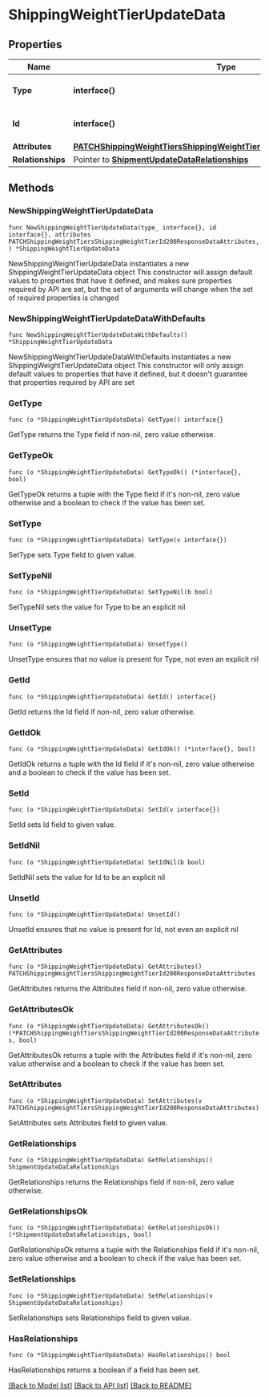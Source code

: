 # ShippingWeightTierUpdateData

## Properties

Name | Type | Description | Notes
------------ | ------------- | ------------- | -------------
**Type** | **interface{}** | The resource&#39;s type | 
**Id** | **interface{}** | The resource&#39;s id | 
**Attributes** | [**PATCHShippingWeightTiersShippingWeightTierId200ResponseDataAttributes**](PATCHShippingWeightTiersShippingWeightTierId200ResponseDataAttributes.md) |  | 
**Relationships** | Pointer to [**ShipmentUpdateDataRelationships**](ShipmentUpdateDataRelationships.md) |  | [optional] 

## Methods

### NewShippingWeightTierUpdateData

`func NewShippingWeightTierUpdateData(type_ interface{}, id interface{}, attributes PATCHShippingWeightTiersShippingWeightTierId200ResponseDataAttributes, ) *ShippingWeightTierUpdateData`

NewShippingWeightTierUpdateData instantiates a new ShippingWeightTierUpdateData object
This constructor will assign default values to properties that have it defined,
and makes sure properties required by API are set, but the set of arguments
will change when the set of required properties is changed

### NewShippingWeightTierUpdateDataWithDefaults

`func NewShippingWeightTierUpdateDataWithDefaults() *ShippingWeightTierUpdateData`

NewShippingWeightTierUpdateDataWithDefaults instantiates a new ShippingWeightTierUpdateData object
This constructor will only assign default values to properties that have it defined,
but it doesn't guarantee that properties required by API are set

### GetType

`func (o *ShippingWeightTierUpdateData) GetType() interface{}`

GetType returns the Type field if non-nil, zero value otherwise.

### GetTypeOk

`func (o *ShippingWeightTierUpdateData) GetTypeOk() (*interface{}, bool)`

GetTypeOk returns a tuple with the Type field if it's non-nil, zero value otherwise
and a boolean to check if the value has been set.

### SetType

`func (o *ShippingWeightTierUpdateData) SetType(v interface{})`

SetType sets Type field to given value.


### SetTypeNil

`func (o *ShippingWeightTierUpdateData) SetTypeNil(b bool)`

 SetTypeNil sets the value for Type to be an explicit nil

### UnsetType
`func (o *ShippingWeightTierUpdateData) UnsetType()`

UnsetType ensures that no value is present for Type, not even an explicit nil
### GetId

`func (o *ShippingWeightTierUpdateData) GetId() interface{}`

GetId returns the Id field if non-nil, zero value otherwise.

### GetIdOk

`func (o *ShippingWeightTierUpdateData) GetIdOk() (*interface{}, bool)`

GetIdOk returns a tuple with the Id field if it's non-nil, zero value otherwise
and a boolean to check if the value has been set.

### SetId

`func (o *ShippingWeightTierUpdateData) SetId(v interface{})`

SetId sets Id field to given value.


### SetIdNil

`func (o *ShippingWeightTierUpdateData) SetIdNil(b bool)`

 SetIdNil sets the value for Id to be an explicit nil

### UnsetId
`func (o *ShippingWeightTierUpdateData) UnsetId()`

UnsetId ensures that no value is present for Id, not even an explicit nil
### GetAttributes

`func (o *ShippingWeightTierUpdateData) GetAttributes() PATCHShippingWeightTiersShippingWeightTierId200ResponseDataAttributes`

GetAttributes returns the Attributes field if non-nil, zero value otherwise.

### GetAttributesOk

`func (o *ShippingWeightTierUpdateData) GetAttributesOk() (*PATCHShippingWeightTiersShippingWeightTierId200ResponseDataAttributes, bool)`

GetAttributesOk returns a tuple with the Attributes field if it's non-nil, zero value otherwise
and a boolean to check if the value has been set.

### SetAttributes

`func (o *ShippingWeightTierUpdateData) SetAttributes(v PATCHShippingWeightTiersShippingWeightTierId200ResponseDataAttributes)`

SetAttributes sets Attributes field to given value.


### GetRelationships

`func (o *ShippingWeightTierUpdateData) GetRelationships() ShipmentUpdateDataRelationships`

GetRelationships returns the Relationships field if non-nil, zero value otherwise.

### GetRelationshipsOk

`func (o *ShippingWeightTierUpdateData) GetRelationshipsOk() (*ShipmentUpdateDataRelationships, bool)`

GetRelationshipsOk returns a tuple with the Relationships field if it's non-nil, zero value otherwise
and a boolean to check if the value has been set.

### SetRelationships

`func (o *ShippingWeightTierUpdateData) SetRelationships(v ShipmentUpdateDataRelationships)`

SetRelationships sets Relationships field to given value.

### HasRelationships

`func (o *ShippingWeightTierUpdateData) HasRelationships() bool`

HasRelationships returns a boolean if a field has been set.


[[Back to Model list]](../README.md#documentation-for-models) [[Back to API list]](../README.md#documentation-for-api-endpoints) [[Back to README]](../README.md)


